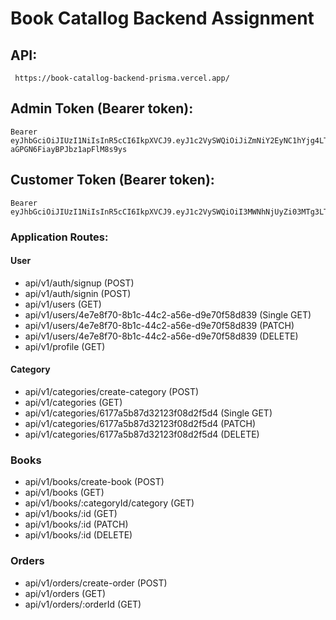 # Book Catallog Backend Assignment

## API:

```http
 https://book-catallog-backend-prisma.vercel.app/
```

## Admin Token (Bearer token):

```token
Bearer eyJhbGciOiJIUzI1NiIsInR5cCI6IkpXVCJ9.eyJ1c2VySWQiOiJiZmNiY2EyNC1hYjg4LTQyN2EtYWY0Ny0yZDg1OTM4YjE5ODEiLCJyb2xlIjoiYWRtaW4iLCJpYXQiOjE2OTM1OTI2MTMsImV4cCI6MTcyNTEyODYxM30.fywIBnRuSL4FfZGe-aGPGN6FiayBPJbz1apFlM8s9ys
```

## Customer Token (Bearer token):

```token
Bearer eyJhbGciOiJIUzI1NiIsInR5cCI6IkpXVCJ9.eyJ1c2VySWQiOiI3MWNhNjUyZi03MTg3LTQzNzItYWZjMS1mOTg5OTVhNjQ1ZjkiLCJyb2xlIjoiY3VzdG9tZXIiLCJpYXQiOjE2OTM1OTM3MzUsImV4cCI6MTcyNTEyOTczNX0.K9lZuKAqO0QwS4bM_ZflCBurmG9eJrngQ4Fv6j0XbvY
```

### Application Routes:

#### User

- api/v1/auth/signup (POST)
- api/v1/auth/signin (POST)
- api/v1/users (GET)
- api/v1/users/4e7e8f70-8b1c-44c2-a56e-d9e70f58d839 (Single GET)
- api/v1/users/4e7e8f70-8b1c-44c2-a56e-d9e70f58d839 (PATCH)
- api/v1/users/4e7e8f70-8b1c-44c2-a56e-d9e70f58d839 (DELETE)
- api/v1/profile (GET)

#### Category

- api/v1/categories/create-category (POST)
- api/v1/categories (GET)
- api/v1/categories/6177a5b87d32123f08d2f5d4 (Single GET)
- api/v1/categories/6177a5b87d32123f08d2f5d4 (PATCH)
- api/v1/categories/6177a5b87d32123f08d2f5d4 (DELETE)

### Books

- api/v1/books/create-book (POST)
- api/v1/books (GET)
- api/v1/books/:categoryId/category (GET)
- api/v1/books/:id (GET)
- api/v1/books/:id (PATCH)
- api/v1/books/:id (DELETE)

### Orders

- api/v1/orders/create-order (POST)
- api/v1/orders (GET)
- api/v1/orders/:orderId (GET)
